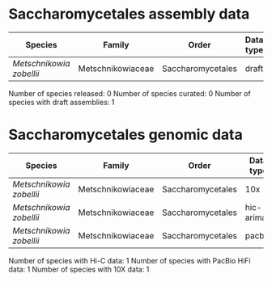 # Saccharomycetales assembly data

| Species | Family | Order | Data type |
| -- | --- | --- | --- |
| *Metschnikowia zobellii* | Metschnikowiaceae | Saccharomycetales | draft |

Number of species released: 0
Number of species curated: 0
Number of species with draft assemblies: 1

# Saccharomycetales genomic data

| Species | Family | Order | Data type |
| -- | --- | --- | --- |
| *Metschnikowia zobellii* | Metschnikowiaceae | Saccharomycetales | 10x |
| *Metschnikowia zobellii* | Metschnikowiaceae | Saccharomycetales | hic-arima2 |
| *Metschnikowia zobellii* | Metschnikowiaceae | Saccharomycetales | pacbio |

Number of species with Hi-C data: 1
Number of species with PacBio HiFi data: 1
Number of species with 10X data: 1
